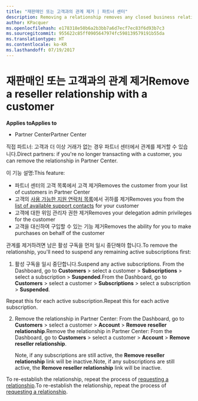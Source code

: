 ```yaml
---
title: "재판매인 또는 고객과의 관계 제거 | 파트너 센터"
description: Removing a relationship removes any closed business relationships from your view in Partner Center.
author: KPacquer
ms.openlocfilehash: e178318e50b6a2b3bb7a6d7ecf7ec83f6d93b7c3
ms.sourcegitcommit: 955622c85ff0905647974fc598139579191b55da
ms.translationtype: HT
ms.contentlocale: ko-KR
ms.lasthandoff: 07/19/2017
---
```

# <a name="remove-a-reseller-relationship-with-a-customer"></a><span data-ttu-id="8ff81-103">재판매인 또는 고객과의 관계 제거</span><span class="sxs-lookup"><span data-stu-id="8ff81-103">Remove a reseller relationship with a customer</span></span>

**<span data-ttu-id="8ff81-104">Applies to</span><span class="sxs-lookup"><span data-stu-id="8ff81-104">Applies to</span></span>**

-   <span data-ttu-id="8ff81-105">Partner Center</span><span class="sxs-lookup"><span data-stu-id="8ff81-105">Partner Center</span></span>

<span data-ttu-id="8ff81-106">직접 파트너: 고객과 더 이상 거래가 없는 경우 파트너 센터에서 관계를 제거할 수 있습니다.</span><span class="sxs-lookup"><span data-stu-id="8ff81-106">Direct partners: if you're no longer transacting with a customer, you can remove the relationship in Partner Center.</span></span> 

<span data-ttu-id="8ff81-107">이 기능 설명:</span><span class="sxs-lookup"><span data-stu-id="8ff81-107">This feature:</span></span>
*  <span data-ttu-id="8ff81-108">파트너 센터의 고객 목록에서 고객 제거</span><span class="sxs-lookup"><span data-stu-id="8ff81-108">Removes the customer from your list of customers in Partner Center</span></span>
*  <span data-ttu-id="8ff81-109">고객의 [사용 가능한 지원 연락처 목록](assign-support-contacts.md)에서 귀하를 제거</span><span class="sxs-lookup"><span data-stu-id="8ff81-109">Removes you from the [list of available support contacts](assign-support-contacts.md) for your customer</span></span>
*  <span data-ttu-id="8ff81-110">고객에 대한 위임 관리자 권한 제거</span><span class="sxs-lookup"><span data-stu-id="8ff81-110">Removes your delegation admin privileges for the customer</span></span>
*  <span data-ttu-id="8ff81-111">고객을 대신하여 구입할 수 있는 기능 제거</span><span class="sxs-lookup"><span data-stu-id="8ff81-111">Removes the ability for you to make purchases on behalf of the customer</span></span>

<span data-ttu-id="8ff81-112">관계를 제거하려면 남은 활성 구독을 먼저 일시 중단해야 합니다.</span><span class="sxs-lookup"><span data-stu-id="8ff81-112">To remove the relationship, you'll need to suspend any remaining active subscriptions first:</span></span>

1.  <span data-ttu-id="8ff81-113">활성 구독을 일시 중단합니다.</span><span class="sxs-lookup"><span data-stu-id="8ff81-113">Suspend any active subscriptions.</span></span> <span data-ttu-id="8ff81-114">From the Dashboard, go to **Customers** > select a customer > **Subscriptions** > select a subscription > **Suspended**.</span><span class="sxs-lookup"><span data-stu-id="8ff81-114">From the Dashboard, go to **Customers** > select a customer > **Subscriptions** > select a subscription > **Suspended**.</span></span> 

   <span data-ttu-id="8ff81-115">Repeat this for each active subscription.</span><span class="sxs-lookup"><span data-stu-id="8ff81-115">Repeat this for each active subscription.</span></span>

2.  <span data-ttu-id="8ff81-116">Remove the relationship in Partner Center: From the Dashboard, go to **Customers** > select a customer > **Account** > **Remove reseller relationship**.</span><span class="sxs-lookup"><span data-stu-id="8ff81-116">Remove the relationship in Partner Center: From the Dashboard, go to **Customers** > select a customer > **Account** > **Remove reseller relationship**.</span></span>

    <span data-ttu-id="8ff81-117">Note, if any subscriptions are still active, the **Remove reseller relationship** link will be inactive.</span><span class="sxs-lookup"><span data-stu-id="8ff81-117">Note, if any subscriptions are still active, the **Remove reseller relationship** link will be inactive.</span></span> 

<span data-ttu-id="8ff81-118">To re-establish the relationship, repeat the process of [requesting a relationship](request-a-relationship-with-a-customer.md).</span><span class="sxs-lookup"><span data-stu-id="8ff81-118">To re-establish the relationship, repeat the process of [requesting a relationship](request-a-relationship-with-a-customer.md).</span></span>
